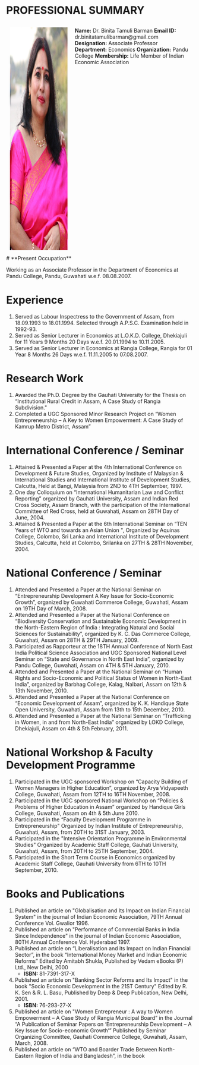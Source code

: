 # **PROFESSIONAL SUMMARY**

<div style="display: flex; flex-direction: row;">
  <div style="flex: 1; padding: 10px;">
    <img src="https://github.com/binitatamulibarman/binitatamulibarman.github.io/blob/main/drbinita.jpg" width="500" height="600">
  </div>
  <div style="flex: 2; padding: 10px;">
    <b>Name:</b> Dr. Binita Tamuli Barman  
    <b>Email ID:</b> dr.binitatamulibarman@gmail.com  
    <b>Designation:</b> Associate Professor  
    <b>Department:</b> Economics  
    <b>Organization:</b> Pandu College  
    <b>Membership:</b> Life Member of Indian Economic Association  
  </div>
</div>

<div>
  <!-- Rest of the content goes here -->
   # **Present Occupation**

Working as an Associate Professor in the Department of Economics at Pandu College, Pandu, Guwahati w.e.f. 08.08.2007.

# **Experience**

1. Served as Labour Inspectress to the Government of Assam, from 18.09.1993 to 18.01.1994. Selected through A.P.S.C. Examination held in 1992-93.
2. Served as Senior Lecturer in Economics at L.O.K.D. College, Dhekiajuli for 11 Years 9 Months 20 Days w.e.f. 20.01.1994 to 10.11.2005.
3. Served as Senior Lecturer in Economics at Rangia College, Rangia for 01 Year 8 Months 26 Days w.e.f. 11.11.2005 to 07.08.2007.

# **Research Work**

1. Awarded the Ph.D. Degree by the Gauhati University for the Thesis on “Institutional Rural Credit in Assam, A Case Study of Rangia Subdivision."
2. Completed a UGC Sponsored Minor Research Project on “Women Entrepreneurship – A Key to Women Empowerment: A Case Study of Kamrup Metro District, Assam”

# **International Conference / Seminar**

1. Attained & Presented a Paper at the 4th International Conference on Development & Future Studies, Organized by Institute of Malaysian & International Studies and International Institute of Development Studies, Calcutta, Held at Bangi, Malaysia from 2ND to 4TH September, 1997.
2. One day Colloquium on “International Humanitarian Law and Conflict Reporting” organized by Gauhati University, Assam and Indian Red Cross Society, Assam Branch, with the participation of the International Committee of Red Cross, held at Guwahati, Assam on 28TH Day of June, 2004.
3. Attained & Presented a Paper at the 6th International Seminar on “TEN Years of WTO and towards an Asian Union ", Organized by Aquinas College, Colombo, Sri Lanka and International Institute of Development Studies, Calcutta, held at Colombo, Srilanka on 27TH & 28TH November, 2004.

# **National Conference / Seminar**

1. Attended and Presented a Paper at the National Seminar on “Entrepreneurship Development A Key Issue for Socio-Economic Growth”, organized by Guwahati Commerce College, Guwahati, Assam on 19TH Day of March, 2008.
2. Attended and Presented a Paper at the National Conference on “Biodiversity Conservation and Sustainable Economic Development in the North-Eastern Region of India : Integrating Natural and Social Sciences for Sustainability”, organized by K. C. Das Commerce College, Guwahati, Assam on 28TH & 29TH January, 2009.
3. Participated as Rapporteur at the 18TH Annual Conference of North East India Political Science Association and UGC Sponsored National Level Seminar on “State and Governance in North East India”, organized by Pandu College, Guwahati, Assam on 4TH & 5TH January, 2010.
4. Attended and Presented a Paper at the National Seminar on “Human Rights and Socio-Economic and Political Status of Women in North-East India”, organized by Barbhag College, Kalag, Nalbari, Assam on 12th  & 13th November, 2010.
5. Attended and Presented a Paper at the National Conference on “Economic Development of Assam”, organized by K. K. Handique State Open University, Guwahati, Assam from 13th to 15th December, 2010.
6. Attended and Presented a Paper at the National Seminar on “Trafficking in Women, in and from North-East India” organized by LOKD College, Dhekiajuli, Assam on 4th & 5th February, 2011.

# **National Workshop & Faculty Development Programme**

1. Participated in the UGC sponsored Workshop on “Capacity Building of Women Managers in Higher Education”, organized by Arya Vidyapeeth College, Guwahati, Assam from 12TH to 16TH November, 2008.
2. Participated in the UGC sponsored National Workshop on “Policies & Problems of Higher Education in Assam” organized by Handique Girls College, Guwahati, Assam on 4th & 5th June 2010.
3. Participated in the “Faculty Development Programme in Entrepreneurship" Organized by Indian Institute of Entrepreneurship, Guwahati, Assam, from 20TH to 31ST January, 2003.
4. Participated in the "Intensive Orientation  Programme in Environmental Studies" Organized by  Academic Staff College, Gauhati University, Guwahati, Assam, from 20TH to 25TH September, 2004.
5. Participated in the Short Term Course in Economics organized by Academic Staff College, Gauhati University from 6TH to 10TH September, 2010.

# **Books and Publications**

1. Published an article on "Globalisation and Its Impact on Indian Financial System" in the journal of Indian Economic Association, 79TH Annual Conference Vol. Gwalior 1996.
2. Published an article on "Performance of Commercial Banks in India Since Independence" in the journal of Indian Economic Association, 80TH Annual Conference Vol. Hyderabad 1997.
3. Published an article on “Liberalisation and its Impact on Indian Financial Sector”, in the book “International Money Market and Indian Economic Reforms” Edited by Amitabh Shukla, Published by Vedam eBooks (P) Ltd., New Delhi, 2000
   - **ISBN:** 81-7391-317-X
4. Published an article on "Banking Sector Reforms and Its Impact" in the book "Socio Economic Development in the 21ST Century" Edited by R. K. Sen & R. L. Basu, Published by  Deep & Deep Publication, New Delhi, 2001.
   - **ISBN:** 76-293-27-X
5. Published an article on "Women Entrepreneur : A way to Women Empowerment – A Case Study of Rangia Municipal Board” in the Journal “A Publication of Seminar Papers on ‘Entrepreneurship Development – A Key Issue for Socio-economic Growth’” Published by Seminar Organizing Committee, Gauhati Commerce College, Guwahati, Assam, March,  2008.
6. Published an article on “WTO and Boarder Trade Between North-Eastern Region of India and Bangladesh”, in the book

</div>

